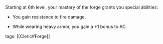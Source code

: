 Starting at 6th level, your mastery of the forge grants you special abilities:

-   You gain resistance to fire damage.

-   While wearing heavy armor, you gain a +1 bonus to AC.

tags: [[Cleric#Forge]]